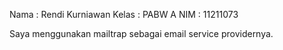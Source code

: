 Nama : Rendi Kurniawan
Kelas : PABW A
NIM : 11211073

Saya menggunakan mailtrap sebagai email service providernya.

